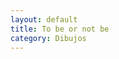 ```yaml
---
layout: default
title: To be or not be
category: Dibujos
---
```


        
<img src="http://josemdev.com/mirkopf/dibujos/3.jpg" class="inline-left" title="" alt="" />
 

